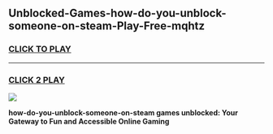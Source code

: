 
## Unblocked-Games-how-do-you-unblock-someone-on-steam-Play-Free-mqhtz
<h3>
<a href="https://premium76.site?title=how-do-you-unblock-someone-on-steam&ref=21A">CLICK TO PLAY</a></h3>
<hr>

<h3>
<a href="https://premium76.site?title=how-do-you-unblock-someone-on-steam&ref=21A">CLICK 2 PLAY</a>
  
</h3>

<a href="https://premium76.site?title=how-do-you-unblock-someone-on-steam&ref=21A"><img src="https://clearcache.store/games.png"></a>


**how-do-you-unblock-someone-on-steam games unblocked: Your Gateway to Fun and Accessible Online Gaming**
